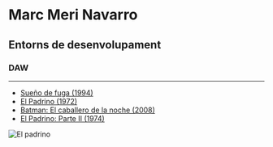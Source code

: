 # Marc Meri Navarro
## Entorns de desenvolupament
### DAW
***
+ [Sueño de fuga (1994)]([https://www.imdb.com/title/tt0111161/]) 
+ [El Padrino (1972)]([https://www.imdb.com/title/tt0068646/]) 
+ [Batman: El caballero de la noche (2008)]([https://www.imdb.com/title/tt0468569/]) 
+ [El Padrino: Parte II (1974)]([https://www.imdb.com/title/tt0071562/]) 

 ![El padrino](https://m.media-amazon.com/images/M/MV5BZmNiNzM4MTctODI5YS00MzczLWE2MzktNzY4YmNjYjA5YmY1XkEyXkFqcGc@._V1_FMjpg_UX1000_.jpg
)

